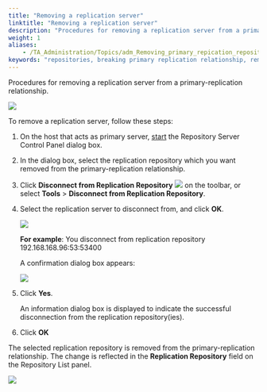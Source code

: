 ```yaml
--- 
title: "Removing a replication server"
linktitle: "Removing a replication server"
description: "Procedures for removing a replication server from a primary-replication relationship."
weight: 1
aliases: 
    - /TA_Administration/Topics/adm_Removing_primary_repication_repository.html
keywords: "repositories, breaking primary replication relationship, removing replication server, breaking primary replication relationship, replication repositories, removing"
---
```


Procedures for removing a replication server from a primary-replication relationship.

![](/images/TA_Administration/Images/Replication_primary_relationship_1.png)

To remove a replication server, follow these steps:

1.  On the host that acts as primary server, [start](/TA_Administration/Topics/Repo_server_management_launching.html) the Repository Server Control Panel dialog box.

2.  In the dialog box, select the replication repository which you want removed from the primary-replication relationship.

3.  Click **Disconnect from Replication Repository** ![](/images/TA_Administration/Images/btn_break_primary_server.png) on the toolbar, or select **Tools** \> **Disconnect from Replication Repository**.

4.  Select the replication server to disconnect from, and click **OK**.

    ![](/images/TA_Administration/Images/admin_RS_dlg_replication_8.png)

    **For example**: You disconnect from replication repository 192.168.168.96:53:53400

    A confirmation dialog box appears:

    ![](/images/TA_Administration/Images/admin_RS_dlg_remove_ReplicaRepo_dlg.png)

5.  Click **Yes**.

    An information dialog box is displayed to indicate the successful disconnection from the replication repository\(ies\).

6.  Click **OK**


The selected replication repository is removed from the primary-replication relationship. The change is reflected in the **Replication Repository** field on the Repository List panel.

![](/images/TA_Administration/Images/Replication_primary_relationship_2.png)



